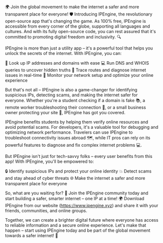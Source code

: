 🌍 Join the global movement to make the internet a safer and more transparent place for everyone! 🛡️ Introducing IPEngine, the revolutionary open-source app that's changing the game. As 100% free, IPEngine is accessible from every corner of the globe, supporting all languages and cultures. And with its fully open-source code, you can rest assured that it's committed to promoting digital freedom and inclusivity. 🔍

IPEngine is more than just a utility app – it's a powerful tool that helps you unlock the secrets of the internet. With IPEngine, you can:

📡 Look up IP addresses and domains with ease
💻 Run DNS and WHOIS queries to uncover hidden truths
📍 Trace routes and diagnose internet issues in real-time
🔧 Monitor your network setup and optimize your online experience

But that's not all – IPEngine is also a game-changer for identifying suspicious IPs, detecting scams, and making the internet safer for everyone. Whether you're a student checking if a domain is fake 📚, a remote worker troubleshooting their connection 💼, or a small business owner protecting your site 🏢, IPEngine has got you covered.

IPEngine benefits students by helping them verify online resources and avoid potential scams. For developers, it's a valuable tool for debugging and optimizing network performance. Travelers can use IPEngine to troubleshoot connectivity issues abroad 🗺️, while IT pros can rely on its powerful features to diagnose and fix complex internet problems 💻.

But IPEngine isn't just for tech-savvy folks – every user benefits from this app! With IPEngine, you'll be empowered to:

🔒 Identify suspicious IPs and protect your online identity
💥 Detect scams and stay ahead of cyber threats
🌐 Make the internet a safer and more transparent place for everyone

So, what are you waiting for? 🚀 Join the IPEngine community today and start building a safer, smarter internet – one IP at a time! 🌍 Download IPEngine from our website (https://www.ipengine.xyz) and share it with your friends, communities, and online groups.

Together, we can create a brighter digital future where everyone has access to reliable information and a secure online experience. Let's make that happen – start using IPEngine today and be part of the global movement towards a safer internet! 💪